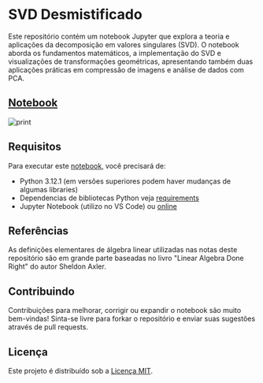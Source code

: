 # SVD Desmistificado

Este repositório contém um notebook Jupyter que explora a teoria e aplicações da decomposição em valores singulares (SVD). O notebook aborda os fundamentos matemáticos, a implementação do SVD e visualizações de transformações geométricas, apresentando também duas aplicações práticas em compressão de imagens e análise de dados com PCA.

## [Notebook](notebook.ipynb)

![print](./resource/print.gif)

## Requisitos

Para executar este [notebook](notebook.ipynb), você precisará de:

- Python 3.12.1 (em versões superiores podem haver mudanças de algumas libraries)
- Dependencias de bibliotecas Python veja [requirements](requirements.txt)
- Jupyter Notebook (utilizo no VS Code) ou [online](https://jupyter.org/try)

## Referências

As definições elementares de álgebra linear utilizadas nas notas deste repositório são em grande parte baseadas no livro "Linear Algebra Done Right" do autor Sheldon Axler.

## Contribuindo

Contribuições para melhorar, corrigir ou expandir o notebook são muito bem-vindas! Sinta-se livre para forkar o repositório e enviar suas sugestões através de pull requests.

## Licença

Este projeto é distribuído sob a [Licença MIT](LICENSE).